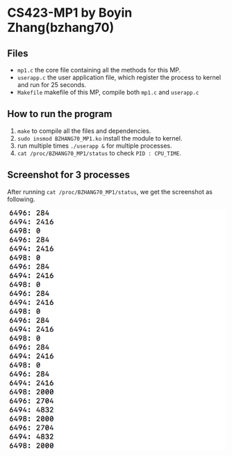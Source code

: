 # CS423-MP1 by Boyin Zhang(bzhang70)

## Files

* `mp1.c` the core file containing all the methods for this MP.
* `userapp.c` the user application file, which register the process to kernel and run for 25 seconds.
* `Makefile` makefile of this MP, compile both `mp1.c` and `userapp.c`

## How to run the program

1. `make` to compile all the files and dependencies.
2. `sudo insmod BZHANG70_MP1.ko` install the module to kernel.
3. run multiple times `./userapp &` for multiple processes.
4. `cat /proc/BZHANG70_MP1/status` to check `PID : CPU_TIME`.

## Screenshot for 3 processes

After running `cat /proc/BZHANG70_MP1/status`, we get the screenshot as following.

![Screenshot](./sshot.png)

